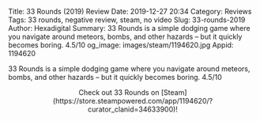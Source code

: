 Title: 33 Rounds (2019) Review
Date: 2019-12-27 20:34
Category: Reviews
Tags: 33 rounds, negative review, steam, no video
Slug: 33-rounds-2019
Author: Hexadigital
Summary: 33 Rounds is a simple dodging game where you navigate around meteors, bombs, and other hazards – but it quickly becomes boring. 4.5/10
og_image: images/steam/1194620.jpg
Appid: 1194620

33 Rounds is a simple dodging game where you navigate around meteors, bombs, and other hazards – but it quickly becomes boring. 4.5/10

<center>Check out 33 Rounds on [Steam](https://store.steampowered.com/app/1194620/?curator_clanid=34633900)!</center>